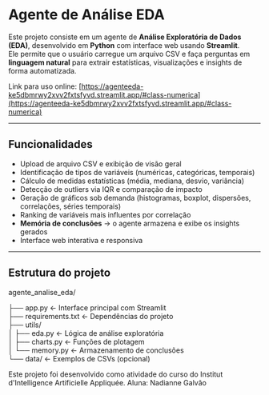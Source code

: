 # Agente de Análise EDA
Este projeto consiste em um agente de **Análise Exploratória de Dados (EDA)**, desenvolvido em **Python** com interface web usando **Streamlit**.  
Ele permite que o usuário carregue um arquivo CSV e faça perguntas em **linguagem natural** para extrair estatísticas, visualizações e insights de forma automatizada.

Link para uso online:  [https://agenteeda-ke5dbmrwy2xvv2fxtsfyvd.streamlit.app/#class-numerica](https://agenteeda-ke5dbmrwy2xvv2fxtsfyvd.streamlit.app/#class-numerica)



---

##  Funcionalidades

-  Upload de arquivo CSV e exibição de visão geral  
-  Identificação de tipos de variáveis (numéricas, categóricas, temporais)  
-  Cálculo de medidas estatísticas (média, mediana, desvio, variância)  
-  Detecção de outliers via IQR e comparação de impacto  
-  Geração de gráficos sob demanda (histogramas, boxplot, dispersões, correlações, séries temporais)  
-  Ranking de variáveis mais influentes por correlação  
-  **Memória de conclusões** → o agente armazena e exibe os insights gerados  
-  Interface web interativa e responsiva

---

##  Estrutura do projeto

agente_analise_eda/

├── app.py                ← Interface principal com Streamlit  
├── requirements.txt      ← Dependências do projeto  
├── utils/  
│   ├── eda.py             ← Lógica de análise exploratória  
│   ├── charts.py          ← Funções de plotagem  
│   └── memory.py          ← Armazenamento de conclusões  
└── data/                  ← Exemplos de CSVs (opcional)  


Este projeto foi desenvolvido como atividade do curso do Institut d'Intelligence Artificielle Appliquée.
Aluna: Nadianne Galvão



